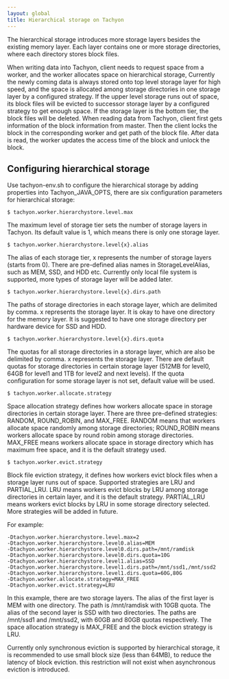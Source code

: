 ```yaml
---
layout: global
title: Hierarchical storage on Tachyon
---
```


The hierarchical storage introduces more storage layers besides the existing memory layer. Each
layer contains one or more storage directories, where each directory stores block files.

When writing data into Tachyon, client needs to request space from a worker, and the worker
allocates space on hierarchical storage, Currently the newly coming data is always stored onto top
level storage layer for high speed, and the space is allocated among storage directories in one
storage layer by a configured strategy. If the upper level storage runs out of space, its block
files will be evicted to successor storage layer by a configured strategy to get enough space. If
the storage layer is the bottom tier, the block files will be deleted. When reading data from
Tachyon, client first gets information of the block information from master. Then the client locks
the block in the corresponding worker and get path of the block file. After data is read, the worker
updates the access time of the block and unlock the block.

## Configuring hierarchical storage

Use tachyon-env.sh to configure the hierarchical storage by adding properties into
Tachyon_JAVA_OPTS, there are six configuration parameters for hierarchical storage:

    $ tachyon.worker.hierarchystore.level.max
The maximum level of storage tier sets the number of storage layers in Tachyon. Its default
value is 1, which means there is only one storage layer.

    $ tachyon.worker.hierarchystore.level{x}.alias
The alias of each storage tier, x represents the number of storage layers (starts from 0). There
are pre-defined alias names in StorageLevelAlias, such as MEM, SSD, and HDD etc. Currently only
local file system is supported, more types of storage layer will be added later.

    $ tachyon.worker.hierarchystore.level{x}.dirs.path
The paths of storage directories in each storage layer, which are delimited by comma. x represents
the storage layer. It is okay to have one directory for the memory layer. It is suggested to have
one storage directory per hardware device for SSD and HDD.

    $ tachyon.worker.hierarchystore.level{x}.dirs.quota
The quotas for all storage directories in a storage layer, which are also be delimited by comma. x
represents the storage layer. There are default quotas for storage directories in certain storage
layer (512MB for level0, 64GB for level1 and 1TB for level2 and next levels). If the quota
configuration for some storage layer is not set, default value will be used.

    $ tachyon.worker.allocate.strategy
Space allocation strategy defines how workers allocate space in storage directories in certain
storage layer. There are three pre-defined strategies: RANDOM, ROUND_ROBIN, and MAX_FREE. RANDOM
means that workers allocate space randomly among storage directories; ROUND_ROBIN means workers
allocate space by round robin among storage directories. MAX_FREE means workers allocate space
in storage directory which has maximum free space, and it is the default strategy used.

    $ tachyon.worker.evict.strategy
Block file eviction strategy, it defines how workers evict block files when a storage layer runs
out of space. Supported strategies are LRU and PARTIAL_LRU. LRU means workers evict blocks by LRU
among storage directories in certain layer, and it is the default strategy. PARTIAL_LRU means
workers evict blocks by LRU in some storage directory selected. More strategies will be added in
future.

For example:

    -Dtachyon.worker.hierarchystore.level.max=2
    -Dtachyon.worker.hierarchystore.level0.alias=MEM
    -Dtachyon.worker.hierarchystore.level0.dirs.path=/mnt/ramdisk
    -Dtachyon.worker.hierarchystore.level0.dirs.quota=10G
    -Dtachyon.worker.hierarchystore.level1.alias=SSD
    -Dtachyon.worker.hierarchystore.level1.dirs.path=/mnt/ssd1,/mnt/ssd2
    -Dtachyon.worker.hierarchystore.level1.dirs.quota=60G,80G
    -Dtachyon.worker.allocate.strategy=MAX_FREE
    -Dtachyon.worker.evict.strategy=LRU

In this example, there are two storage layers. The alias of the first layer is MEM with one
directory. The path is /mnt/ramdisk with 10GB quota. The alias of the second layer is SSD with two
directories. The paths are /mnt/ssd1 and /mnt/ssd2, with 60GB and 80GB quotas respectively. The
space allocation strategy is MAX_FREE and the block eviction strategy is LRU.

Currently only synchronous eviction is supported by hierarchical storage, it is recommended to use
small block size (less than 64MB), to reduce the latency of block eviction. this restriction will
not exist when asynchronous eviction is introduced.
